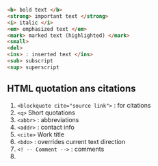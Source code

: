 
```HTML
<b> bold text </b>
<strong> important text </strong>
<i> italic </i>
<em> emphasized text </em>
<mark> marked text (highlighted) </mark>
<small>
<del>
<ins> : inserted text </ins>
<sub> subscript
<sup> superscript

```

## HTML quotation ans citations

1. `<blockquote cite="source link">`  : for citations
2. `<q>` Short quotations
3. `<abbr>` : abbreviations
4. `<addr>` : contact info
5. `<cite>` Work title
6. `<bdo>` : overrides current text direction
7. `<! -- Comment -->` : comments
8. 